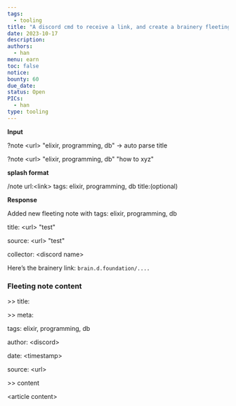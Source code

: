 ```yaml
---
tags:
  - tooling
title: "A discord cmd to receive a link, and create a brainery fleeting note"
date: 2023-10-17
description:
authors:
  - han
menu: earn
toc: false
notice:
bounty: 60
due_date:
status: Open
PICs:
  - han
type: tooling
---
```


**Input**

?note \<url\> "elixir, programming, db" → auto parse title

?note \<url\> "elixir, programming, db" "how to xyz"

**splash format**

/note url:\<link\> tags: elixir, programming, db title:(optional)

**Response**

Added new fleeting note with tags: elixir, programming, db

title: \<url\> "test"

source: \<url\> "test"

collector: \<discord name\>

Here’s the brainery link: `brain.d.foundation/....`

### **Fleeting note content**

\>\> title:

\>\> meta:

tags: elixir, programming, db

author: \<discord\>

date: \<timestamp\>

source: \<url\>

\>\> content

\<article content\>
